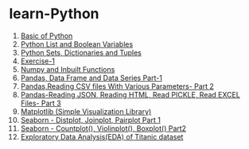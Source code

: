 # learn-Python

1. [Basic of Python](https://github.com/masrufjaman/learn-Python/blob/main/Basic%20of%20Python.ipynb)
2. [Python List and Boolean Variables](https://github.com/masrufjaman/learn-Python/blob/main/Python%20List%20and%20Boolean%20Variables.ipynb)
3. [Python Sets, Dictionaries and Tuples](https://github.com/masrufjaman/learn-Python/blob/main/Python%20Sets%2C%20Dictionaries%20and%20Tuples.ipynb)
4. [Exercise-1](https://github.com/masrufjaman/learn-Python/blob/main/Exercise-1.ipynb)
5. [Numpy and Inbuilt Functions](https://github.com/masrufjaman/learn-Python/blob/main/Numpy%20and%20Inbuilt%20Functions.ipynb)
6. [Pandas, Data Frame and Data Series Part-1](https://github.com/masrufjaman/learn-Python/blob/main/Pandas%2C%20Data%20Frame%20and%20Data%20Series%20Part-1.ipynb)
7. [Pandas,Reading CSV files With Various Parameters- Part 2](https://github.com/masrufjaman/learn-Python/blob/main/Pandas%2CReading%20CSV%20files%20With%20Various%20Parameters-%20Part%202.ipynb)
8. [Pandas-Reading JSON, Reading HTML, Read PICKLE, Read EXCEL Files- Part 3](https://github.com/masrufjaman/learn-Python/blob/main/Pandas-Reading%20JSON%2C%20Reading%20HTML%2C%20Read%20PICKLE%2C%20Read%20EXCEL%20Files-%20Part%203.ipynb)
9. [Matplotlib (Simple Visualization Library)](https://github.com/masrufjaman/learn-Python/blob/main/Matplotlib%20(Simple%20Visualization%20Library).ipynb)
10. [Seaborn - Distplot, Joinplot, Pairplot Part 1](https://github.com/masrufjaman/learn-Python/blob/main/Seaborn%20-%20Distplot%2C%20Joinplot%2C%20Pairplot%20Part%201.ipynb)
11. [Seaborn - Countplot(), Violinplot(), Boxplot() Part2](https://github.com/masrufjaman/learn-Python/blob/main/Seaborn%20-%20Countplot()%2C%20Violinplot()%2C%20Boxplot()%20Part2.ipynb)
12. [Exploratory Data Analysis(EDA) of Titanic dataset](https://github.com/masrufjaman/learn-Python/blob/main/Exploratory%20Data%20Analysis(EDA)%20of%20Titanic%20dataset.ipynb)
